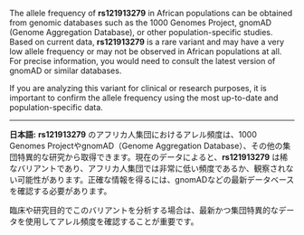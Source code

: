 The allele frequency of **rs121913279** in African populations can be obtained from genomic databases such as the 1000 Genomes Project, gnomAD (Genome Aggregation Database), or other population-specific studies. Based on current data, **rs121913279** is a rare variant and may have a very low allele frequency or may not be observed in African populations at all. For precise information, you would need to consult the latest version of gnomAD or similar databases.

If you are analyzing this variant for clinical or research purposes, it is important to confirm the allele frequency using the most up-to-date and population-specific data.

---

**日本語:**
**rs121913279** のアフリカ人集団におけるアレル頻度は、1000 Genomes ProjectやgnomAD（Genome Aggregation Database）、その他の集団特異的な研究から取得できます。現在のデータによると、**rs121913279** は稀なバリアントであり、アフリカ人集団では非常に低い頻度であるか、観察されない可能性があります。正確な情報を得るには、gnomADなどの最新データベースを確認する必要があります。

臨床や研究目的でこのバリアントを分析する場合は、最新かつ集団特異的なデータを使用してアレル頻度を確認することが重要です。